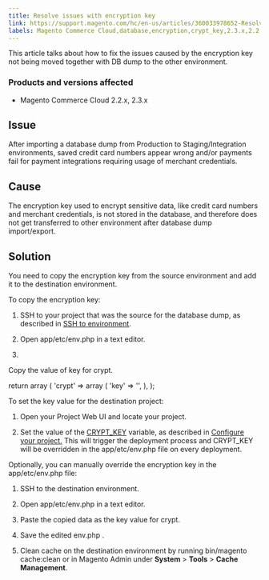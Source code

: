 ```yaml
---
title: Resolve issues with encryption key
link: https://support.magento.com/hc/en-us/articles/360033978652-Resolve-issues-with-encryption-key
labels: Magento Commerce Cloud,database,encryption,crypt_key,2.3.x,2.2.x,how to
---
```


This article talks about how to fix the issues caused by the encryption key not being moved together with DB dump to the other environment.

### Products and versions affected

* Magento Commerce Cloud 2.2.x, 2.3.x

## Issue

After importing a database dump from Production to Staging/Integration environments, saved credit card numbers appear wrong and/or payments fail for payment integrations requiring usage of merchant credentials.

## Cause

The encryption key used to encrypt sensitive data, like credit card numbers and merchant credentials, is not stored in the database, and therefore does not get transferred to other environment after database dump import/export.

## Solution

You need to copy the encryption key from the source environment and add it to the destination environment.

To copy the encryption key:

1. SSH to your project that was the source for the database dump, as described in [SSH to environment](https://devdocs.magento.com/guides/v2.3/cloud/env/environments-ssh.html#ssh).

1. Open app/etc/env.php in a text editor.

1. 
Copy the value of key for crypt.

return array (
 'crypt' =>
 array (
 'key' => '<your encryption key>',
 ),
);

To set the key value for the destination project:

1. Open your Project Web UI and locate your project.

1. Set the value of the [CRYPT\_KEY](https://devdocs.magento.com/guides/v2.2/cloud/env/variables-deploy.html?itm_source=devdocs&itm_medium=search_page&itm_campaign=federated_search&itm_term=CRYPT_KEY#crypt_key) variable, as described in [Configure your project.](https://devdocs.magento.com/guides/v2.2/cloud/project/project-webint-basic.html#project-conf-env-var) This will trigger the deployment process and CRYPT\_KEY will be overridden in the app/etc/env.php file on every deployment.

Optionally, you can manually override the encryption key in the app/etc/env.php file:

1. SSH to the destination environment.

1. Open app/etc/env.php in a text editor.

1. Paste the copied data as the key value for crypt.

1. Save the edited env.php .

10. Clean cache on the destination environment by running bin/magento cache:clean or in Magento Admin under **System** > **Tools** > **Cache Management**.

